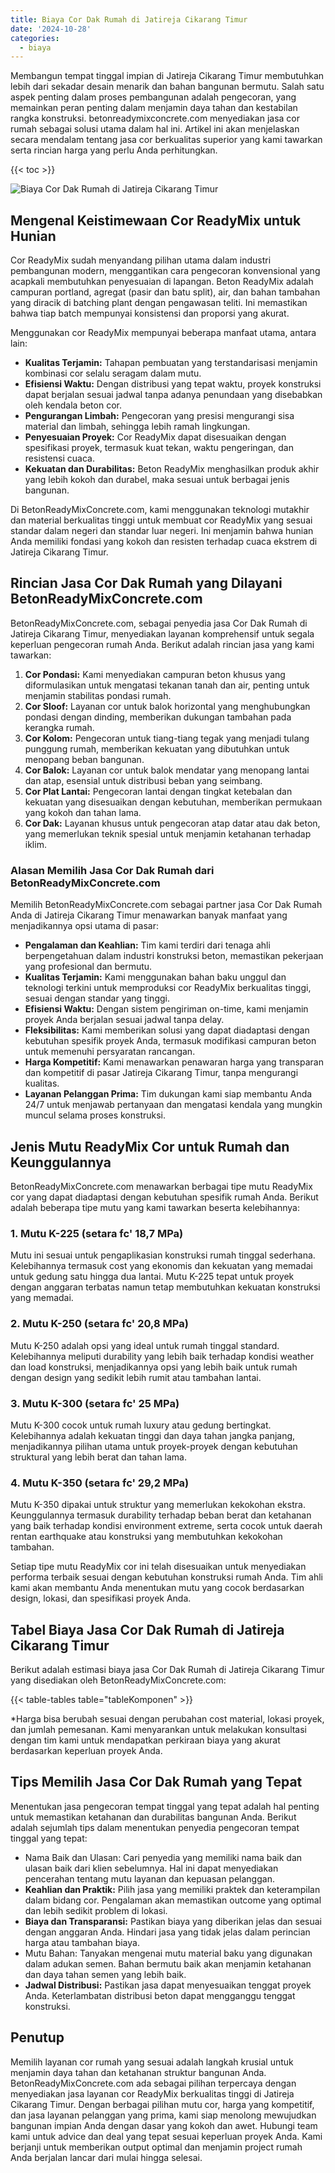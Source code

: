 ```yaml
---
title: Biaya Cor Dak Rumah di Jatireja Cikarang Timur
date: '2024-10-28'
categories:
  - biaya
---
```


Membangun tempat tinggal impian di Jatireja Cikarang Timur membutuhkan lebih dari sekadar desain menarik dan bahan bangunan bermutu. Salah satu aspek penting dalam proses pembangunan adalah pengecoran, yang memainkan peran penting dalam menjamin daya tahan dan kestabilan rangka konstruksi. betonreadymixconcrete.com menyediakan jasa cor rumah sebagai solusi utama dalam hal ini. Artikel ini akan menjelaskan secara mendalam tentang jasa cor berkualitas superior yang kami tawarkan serta rincian harga yang perlu Anda perhitungkan.

{{< toc >}}

![Biaya Cor Dak Rumah di Jatireja Cikarang Timur](https://betoncor8.github.io/cor/harga-beton-readymix-concrete%20(11).png)

## Mengenal Keistimewaan Cor ReadyMix untuk Hunian

Cor ReadyMix sudah menyandang pilihan utama dalam industri pembangunan modern, menggantikan cara pengecoran konvensional yang acapkali membutuhkan penyesuaian di lapangan. Beton ReadyMix adalah campuran portland, agregat (pasir dan batu split), air, dan bahan tambahan yang diracik di batching plant dengan pengawasan teliti. Ini memastikan bahwa tiap batch mempunyai konsistensi dan proporsi yang akurat.

Menggunakan cor ReadyMix mempunyai beberapa manfaat utama, antara lain:

- **Kualitas Terjamin:** Tahapan pembuatan yang terstandarisasi menjamin kombinasi cor selalu seragam dalam mutu.
- **Efisiensi Waktu:** Dengan distribusi yang tepat waktu, proyek konstruksi dapat berjalan sesuai jadwal tanpa adanya penundaan yang disebabkan oleh kendala beton cor.
- **Pengurangan Limbah:** Pengecoran yang presisi mengurangi sisa material dan limbah, sehingga lebih ramah lingkungan.
- **Penyesuaian Proyek:** Cor ReadyMix dapat disesuaikan dengan spesifikasi proyek, termasuk kuat tekan, waktu pengeringan, dan resistensi cuaca.
- **Kekuatan dan Durabilitas:** Beton ReadyMix menghasilkan produk akhir yang lebih kokoh dan durabel, maka sesuai untuk berbagai jenis bangunan.

Di BetonReadyMixConcrete.com, kami menggunakan teknologi mutakhir dan material berkualitas tinggi untuk membuat cor ReadyMix yang sesuai standar dalam negeri dan standar luar negeri. Ini menjamin bahwa hunian Anda memiliki fondasi yang kokoh dan resisten terhadap cuaca ekstrem di Jatireja Cikarang Timur.

## Rincian Jasa Cor Dak Rumah yang Dilayani BetonReadyMixConcrete.com

BetonReadyMixConcrete.com, sebagai penyedia jasa Cor Dak Rumah di Jatireja Cikarang Timur, menyediakan layanan komprehensif untuk segala keperluan pengecoran rumah Anda. Berikut adalah rincian jasa yang kami tawarkan:

1. **Cor Pondasi:** Kami menyediakan campuran beton khusus yang diformulasikan untuk mengatasi tekanan tanah dan air, penting untuk menjamin stabilitas pondasi rumah.
2. **Cor Sloof:** Layanan cor untuk balok horizontal yang menghubungkan pondasi dengan dinding, memberikan dukungan tambahan pada kerangka rumah.
3. **Cor Kolom:** Pengecoran untuk tiang-tiang tegak yang menjadi tulang punggung rumah, memberikan kekuatan yang dibutuhkan untuk menopang beban bangunan.
4. **Cor Balok:** Layanan cor untuk balok mendatar yang menopang lantai dan atap, esensial untuk distribusi beban yang seimbang.
5. **Cor Plat Lantai:** Pengecoran lantai dengan tingkat ketebalan dan kekuatan yang disesuaikan dengan kebutuhan, memberikan permukaan yang kokoh dan tahan lama.
6. **Cor Dak:** Layanan khusus untuk pengecoran atap datar atau dak beton, yang memerlukan teknik spesial untuk menjamin ketahanan terhadap iklim.

### Alasan Memilih Jasa Cor Dak Rumah dari BetonReadyMixConcrete.com

Memilih BetonReadyMixConcrete.com sebagai partner jasa Cor Dak Rumah Anda di Jatireja Cikarang Timur menawarkan banyak manfaat yang menjadikannya opsi utama di pasar:

- **Pengalaman dan Keahlian:** Tim kami terdiri dari tenaga ahli berpengetahuan dalam industri konstruksi beton, memastikan pekerjaan yang profesional dan bermutu.
- **Kualitas Terjamin:** Kami menggunakan bahan baku unggul dan teknologi terkini untuk memproduksi cor ReadyMix berkualitas tinggi, sesuai dengan standar yang tinggi.
- **Efisiensi Waktu:** Dengan sistem pengiriman on-time, kami menjamin proyek Anda berjalan sesuai jadwal tanpa delay.
- **Fleksibilitas:** Kami memberikan solusi yang dapat diadaptasi dengan kebutuhan spesifik proyek Anda, termasuk modifikasi campuran beton untuk memenuhi persyaratan rancangan.
- **Harga Kompetitif:** Kami menawarkan penawaran harga yang transparan dan kompetitif di pasar Jatireja Cikarang Timur, tanpa mengurangi kualitas.
- **Layanan Pelanggan Prima:** Tim dukungan kami siap membantu Anda 24/7 untuk menjawab pertanyaan dan mengatasi kendala yang mungkin muncul selama proses konstruksi.

## Jenis Mutu ReadyMix Cor untuk Rumah dan Keunggulannya

BetonReadyMixConcrete.com menawarkan berbagai tipe mutu ReadyMix cor yang dapat diadaptasi dengan kebutuhan spesifik rumah Anda. Berikut adalah beberapa tipe mutu yang kami tawarkan beserta kelebihannya:

### 1\. Mutu K-225 (setara fc' 18,7 MPa)

Mutu ini sesuai untuk pengaplikasian konstruksi rumah tinggal sederhana. Kelebihannya termasuk cost yang ekonomis dan kekuatan yang memadai untuk gedung satu hingga dua lantai. Mutu K-225 tepat untuk proyek dengan anggaran terbatas namun tetap membutuhkan kekuatan konstruksi yang memadai.

### 2\. Mutu K-250 (setara fc' 20,8 MPa)

Mutu K-250 adalah opsi yang ideal untuk rumah tinggal standard. Kelebihannya meliputi durability yang lebih baik terhadap kondisi weather dan load konstruksi, menjadikannya opsi yang lebih baik untuk rumah dengan design yang sedikit lebih rumit atau tambahan lantai.

### 3\. Mutu K-300 (setara fc' 25 MPa)

Mutu K-300 cocok untuk rumah luxury atau gedung bertingkat. Kelebihannya adalah kekuatan tinggi dan daya tahan jangka panjang, menjadikannya pilihan utama untuk proyek-proyek dengan kebutuhan struktural yang lebih berat dan tahan lama.

### 4\. Mutu K-350 (setara fc' 29,2 MPa)

Mutu K-350 dipakai untuk struktur yang memerlukan kekokohan ekstra. Keunggulannya termasuk durability terhadap beban berat dan ketahanan yang baik terhadap kondisi environment extreme, serta cocok untuk daerah rentan earthquake atau konstruksi yang membutuhkan kekokohan tambahan.

Setiap tipe mutu ReadyMix cor ini telah disesuaikan untuk menyediakan performa terbaik sesuai dengan kebutuhan konstruksi rumah Anda. Tim ahli kami akan membantu Anda menentukan mutu yang cocok berdasarkan design, lokasi, dan spesifikasi proyek Anda.

## Tabel Biaya Jasa Cor Dak Rumah di Jatireja Cikarang Timur

Berikut adalah estimasi biaya jasa Cor Dak Rumah di Jatireja Cikarang Timur yang disediakan oleh BetonReadyMixConcrete.com:

{{< table-tables table="tableKomponen" >}}

\*Harga bisa berubah sesuai dengan perubahan cost material, lokasi proyek, dan jumlah pemesanan. Kami menyarankan untuk melakukan konsultasi dengan tim kami untuk mendapatkan perkiraan biaya yang akurat berdasarkan keperluan proyek Anda.

## Tips Memilih Jasa Cor Dak Rumah yang Tepat

Menentukan jasa pengecoran tempat tinggal yang tepat adalah hal penting untuk memastikan ketahanan dan durabilitas bangunan Anda. Berikut adalah sejumlah tips dalam menentukan penyedia pengecoran tempat tinggal yang tepat:

- Nama Baik dan Ulasan: Cari penyedia yang memiliki nama baik dan ulasan baik dari klien sebelumnya. Hal ini dapat menyediakan pencerahan tentang mutu layanan dan kepuasan pelanggan.
- **Keahlian dan Praktik:** Pilih jasa yang memiliki praktek dan keterampilan dalam bidang cor. Pengalaman akan memastikan outcome yang optimal dan lebih sedikit problem di lokasi.
- **Biaya dan Transparansi:** Pastikan biaya yang diberikan jelas dan sesuai dengan anggaran Anda. Hindari jasa yang tidak jelas dalam perincian harga atau tambahan biaya.
- Mutu Bahan: Tanyakan mengenai mutu material baku yang digunakan dalam adukan semen. Bahan bermutu baik akan menjamin ketahanan dan daya tahan semen yang lebih baik.
- **Jadwal Distribusi:** Pastikan jasa dapat menyesuaikan tenggat proyek Anda. Keterlambatan distribusi beton dapat mengganggu tenggat konstruksi.

## Penutup

Memilih layanan cor rumah yang sesuai adalah langkah krusial untuk menjamin daya tahan dan ketahanan struktur bangunan Anda. BetonReadyMixConcrete.com ada sebagai pilihan terpercaya dengan menyediakan jasa layanan cor ReadyMix berkualitas tinggi di Jatireja Cikarang Timur. Dengan berbagai pilihan mutu cor, harga yang kompetitif, dan jasa layanan pelanggan yang prima, kami siap menolong mewujudkan bangunan impian Anda dengan dasar yang kokoh dan awet. Hubungi team kami untuk advice dan deal yang tepat sesuai keperluan proyek Anda. Kami berjanji untuk memberikan output optimal dan menjamin project rumah Anda berjalan lancar dari mulai hingga selesai.
